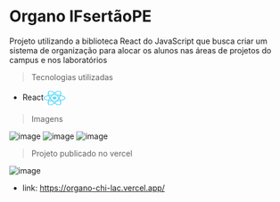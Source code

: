 <h1>Organo IFsertãoPE</h1>
<p>Projeto utilizando a biblioteca React do JavaScript que busca criar um sistema de organização para alocar os alunos nas áreas de projetos do campus e nos laboratórios</p>

>Tecnologias utilizadas

* React<img align="center" alt="JoseNeto-HTML" height="30" width="40" src="https://raw.githubusercontent.com/devicons/devicon/master/icons/react/react-original.svg"/>

>Imagens

![image](https://user-images.githubusercontent.com/84688951/198674139-e48abf40-581f-4a02-8aec-5e7791645887.png)
![image](https://user-images.githubusercontent.com/84688951/198674442-bdfcf4ba-7e76-4ee6-bae5-3d6c0901667f.png)
![image](https://user-images.githubusercontent.com/84688951/198674517-a8f6002c-709c-4f5a-945a-e45134e42c1c.png)

>Projeto publicado no vercel

![image](https://user-images.githubusercontent.com/84688951/198675541-732dd49e-3c94-4eb0-ae97-091b8ec71460.png)

* link: https://organo-chi-lac.vercel.app/

